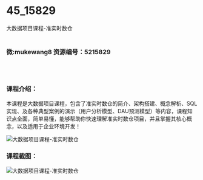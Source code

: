 # 45_15829
大数据项目课程-准实时数仓
<br/></br>
<h3>微:mukewang8 资源编号：5215829</h3>
<br/></br>
<h3>课程介绍：</h3>
<p>本课程是大数据项目课程，包含了<a title="查看与 准实时数仓 相关的文章" target="_blank">准实时数仓</a>的简介、架构搭建、概念解析、SQL实现、及各种典型案例的演示（用户分析模型、DAU预测模型）等内容，课程知识点全面，简单易懂，能够帮助你快速理解<a title="查看与 准实时数仓 相关的文章" target="_blank">准实时数仓</a>项目，并且掌握其核心概念，以及适用于企业环境开发！</p>
<p><img src="https://www.ko996.com/wp-content/uploads/img/2020/10/2-75-300x153.png" alt="大数据项目课程-准实时数仓"></p>
<div class="info-desc">
<h3>课程截图：</h3>
<p><img src="https://www.ko996.com/wp-content/uploads/img/2020/10/1-80.png" alt="大数据项目课程-准实时数仓"></p>


			
</div>
